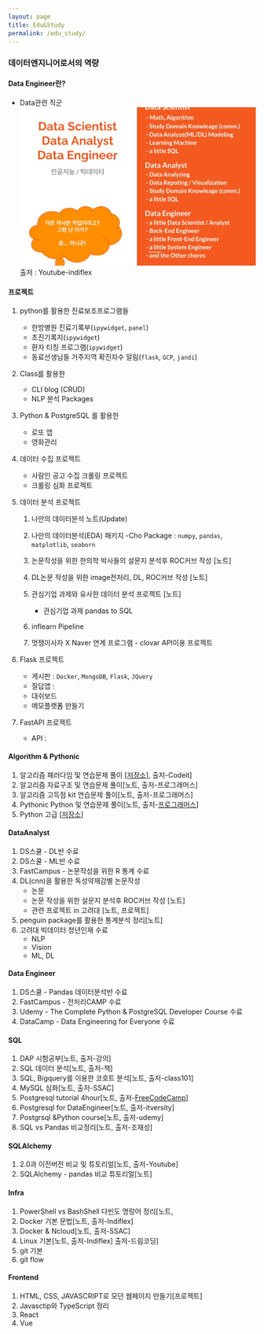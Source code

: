 ```yaml
---
layout: page
title: Edu&Study
permalink: /edu_study/
---
```


### 데이터엔지니어로서의 역량

#### Data Engineer란?

- Data관련 직군
  ![](https://raw.githubusercontent.com/is3js/screenshots/main/image-20210814231919112.png)
  출저 : Youtube-indiflex

#### 프로젝트
1. python를 활용한 진료보조프로그램들
   - 한방병원 진료기록부(`ipywidget`, `panel`)
   - 초진기록지(`ipywidget`)
   - 환자 티칭 프로그램(`ipywidget`)
   - 동료선생님들 거주지역 확진자수 알림(`flask`, `GCP`, `jandi`)

2. Class를 활용한 
   - CLI blog (CRUD)
   - NLP 분석 Packages

3. Python & PostgreSQL 를 활용한

   - 로또 앱
   - 영화관리

4. 데이터 수집 프로젝트
   - 사람인 공고 수집 크롤링 프로젝트
   - 크롤링 심화 프로젝트 

5. 데이터 분석 프로젝트

   1. 나만의 데이터분석 노트(Update)
   2. 나만의 데이터분석(EDA) 패키지
      -Cho Package : `numpy`, `pandas`, `matplotlib`, `seaborn`

   3. 논문작성을 위한 한의학 박사들의 설문지 분석후 ROC커브 작성 [노트]
   4. DL논문 작성을 위한 image전처리, DL, ROC커브 작성 [노트]
   5. 관심기업 과제와 유사한 데이터 분석 프로젝트 [노트]
      - 관심기업 과제 pandas to SQL
   6. inflearn Pipeline

   7. 멋쟁이사자 X Naver 연계 프로그램 - clovar API이용 프로젝트

6. Flask 프로젝트
   - 게시판 : `Docker`, `MongoDB`, `Flask`, `JQuery`
   - 질답앱 :
   - 대쉬보드
   - 메모플랫폼 만들기

7. FastAPI 프로젝트
   - API :

#### Algorithm & Pythonic

1. 알고리즘 패러다임 및 연습문제 풀이 [[저장소]()], 출저-Codeit]
2. 알고리즘 자료구조 및 연습문제 풀이[노트, 출저-프로그래머스]
3. 알고리즘 고득점 kit  연습문제 풀이[노트, 출저-프로그래머스]
4. Pythonic Python 및 연습문제 풀이[노트, 출저-[프로그래머스](https://programmers.co.kr/learn/courses/4008)]
5. Python 고급 [[저장소](https://github.com/is2js/python_advanced)]



#### DataAnalyst

1. DS스쿨 - DL반 수료
2. DS스쿨 - ML반 수료
3. FastCampus - 논문작성을 위한 R 통계 수료
4. DL(cnn)을 활용한 독성약재감별 논문작성
   - 논문
   - 논문 작성을 위한 설문지 분석후 ROC커브 작성 [노트]
   - 관련 프로젝트 in 고려대 [노트, 프로젝트]
5. penguin package를 활용한 통계분석 정리[노트]
6. 고려대 빅데이터 청년인재 수료
   - NLP
   - Vision
   - ML, DL

#### Data Engineer

1. DS스쿨 - Pandas 데이터분석반 수료
2. FastCampus - 전처리CAMP 수료
3. Udemy - The Complete Python & PostgreSQL Developer Course 수료
4. DataCamp - Data Engineering for Everyone 수료

#### SQL

1. DAP 시험공부[노트, 출저-강의]
2. SQL 데이터 분석[노트, 출저-책]
3. SQL, Bigquery를 이용한 코호트 분석[노트, 출저-class101]
4. MySQL 심화[노트, 출저-SSAC]
5. Postgresql tutorial 4hour[노트, 출저-[FreeCodeCamp](https://www.youtube.com/watch?v=qw--VYLpxG4&feature=youtu.be)]
6. Postgresql for DataEngineer[노트, 출저-itversity]
7. Postgrsql &Python course[노트, 출저-udemy]
8. SQL vs Pandas 비교정리[노트, 출저-조재성]

#### SQLAlchemy

1. 2.0과 이전버전 비교 및 튜토리얼[노트, 출저-Youtube]
2. SQLAlchemy - pandas 비교 튜토리얼[노트]

#### Infra

1. PowerShell vs BashShell 다빈도 명렁어 정리[노트, 
2. Docker 기본 문법[노트, 출저-Indiflex]
3. Docker & Ncloud[노트, 출저-SSAC]
4. Linux 기본[노트, 출저-Indiflex]
출저-드림코딩]
5. git 기본
6. git flow


#### Frontend

1. HTML, CSS, JAVASCRIPT로 모던 웹페이지 만들기[프로젝트]
2. Javasctip와 TypeScript 정리
3. React
4. Vue

